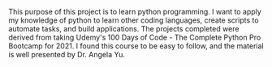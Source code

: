 This purpose of this project is to learn python programming. I want to apply my knowledge of python to learn other coding languages, create scripts to automate tasks, and build applications. The projects completed were derived from taking Udemy's 100 Days of Code - The Complete Python Pro Bootcamp for 2021. I found this course to be easy to follow, and the material is well presented by Dr. Angela Yu.
